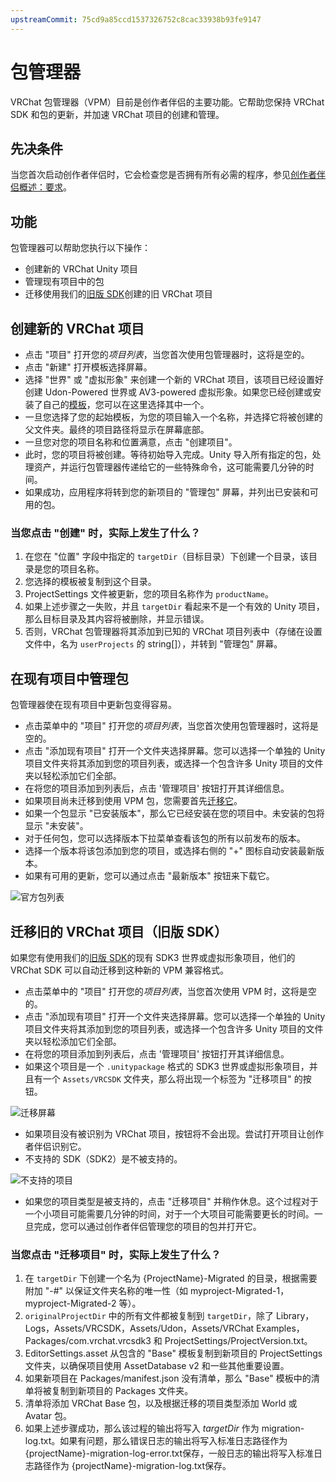 ```yaml
---
upstreamCommit: 75cd9a85ccd1537326752c8cac33938b93fe9147
---
```


# 包管理器

VRChat 包管理器（VPM）目前是创作者伴侣的主要功能。它帮助您保持 VRChat SDK 和包的更新，并加速 VRChat 项目的创建和管理。

## 先决条件
当您首次启动创作者伴侣时，它会检查您是否拥有所有必需的程序，参见[创作者伴侣概述：要求](/#requirements)。

## 功能
包管理器可以帮助您执行以下操作：
* 创建新的 VRChat Unity 项目
* 管理现有项目中的包
* 迁移使用我们的[旧版 SDK](https://vcc.docs.vrchat.com/legacy-sdk)创建的旧 VRChat 项目

## 创建新的 VRChat 项目
* 点击 "项目" 打开您的*项目列表*，当您首次使用包管理器时，这将是空的。
* 点击 "新建" 打开模板选择屏幕。
* 选择 "世界" 或 "虚拟形象" 来创建一个新的 VRChat 项目，该项目已经设置好创建 Udon-Powered 世界或 AV3-powered 虚拟形象。如果您已经创建或安装了自己的[模板](templates)，您可以在这里选择其中一个。
* 一旦您选择了您的起始模板，为您的项目输入一个名称，并选择它将被创建的父文件夹。最终的项目路径将显示在屏幕底部。
* 一旦您对您的项目名称和位置满意，点击 "创建项目"。
* 此时，您的项目将被创建。等待初始导入完成。Unity 导入所有指定的包，处理资产，并运行包管理器传递给它的一些特殊命令，这可能需要几分钟的时间。
* 如果成功，应用程序将转到您的新项目的 "管理包" 屏幕，并列出已安装和可用的包。


### 当您点击 "创建" 时，实际上发生了什么？
1. 在您在 "位置" 字段中指定的 `targetDir`（目标目录）下创建一个目录，该目录是您的项目名称。
2. 您选择的模板被复制到这个目录。
3. ProjectSettings 文件被更新，您的项目名称作为 `productName`。
4. 如果上述步骤之一失败，并且 `targetDir` 看起来不是一个有效的 Unity 项目，那么目标目录及其内容将被删除，并显示错误。
5. 否则，VRChat 包管理器将其添加到已知的 VRChat 项目列表中（存储在设置文件中，名为 `userProjects` 的 string[]），并转到 "管理包" 屏幕。

## 在现有项目中管理包
包管理器使在现有项目中更新包变得容易。
* 点击菜单中的 "项目" 打开您的*项目列表*，当您首次使用包管理器时，这将是空的。
* 点击 "添加现有项目" 打开一个文件夹选择屏幕。您可以选择一个单独的 Unity 项目文件夹将其添加到您的项目列表，或选择一个包含许多 Unity 项目的文件夹以轻松添加它们全部。
* 在将您的项目添加到列表后，点击 '管理项目' 按钮打开其详细信息。
* 如果项目尚未迁移到使用 VPM 包，您需要首先[迁移它](#migrate-older-vrchat-projects)。
* 如果一个包显示 "已安装版本"，那么它已经安装在您的项目中。未安装的包将显示 "未安装"。
* 对于任何包，您可以选择版本下拉菜单查看该包的所有以前发布的版本。
* 选择一个版本将该包添加到您的项目，或选择右侧的 "+" 图标自动安装最新版本。
* 如果有可用的更新，您可以通过点击 "最新版本" 按钮来下载它。

![官方包列表](/vcc.docs.vrchat.com/images/official-packages.png)

## 迁移旧的 VRChat 项目（旧版 SDK）
如果您有使用我们的[旧版 SDK](https://vcc.docs.vrchat.com/legacy-sdk)的现有 SDK3 世界或虚拟形象项目，他们的 VRChat SDK 可以自动迁移到这种新的 VPM 兼容格式。

* 点击菜单中的 "项目" 打开您的*项目列表*，当您首次使用 VPM 时，这将是空的。
* 点击 "添加现有项目" 打开一个文件夹选择屏幕。您可以选择一个单独的 Unity 项目文件夹将其添加到您的项目列表，或选择一个包含许多 Unity 项目的文件夹以轻松添加它们全部。
* 在将您的项目添加到列表后，点击 '管理项目' 按钮打开其详细信息。
* 如果这个项目是一个 `.unitypackage` 格式的 SDK3 世界或虚拟形象项目，并且有一个 `Assets/VRCSDK` 文件夹，那么将出现一个标签为 "迁移项目" 的按钮。

![迁移屏幕](/vcc.docs.vrchat.com/images/migrate-button.png)

* 如果项目没有被识别为 VRChat 项目，按钮将不会出现。尝试打开项目让创作者伴侣识别它。
* 不支持的 SDK（SDK2）是不被支持的。

![不支持的项目](/vcc.docs.vrchat.com/images/unsupported-project.png)

* 如果您的项目类型是被支持的，点击 "迁移项目" 并稍作休息。这个过程对于一个小项目可能需要几分钟的时间，对于一个大项目可能需要更长的时间。一旦完成，您可以通过创作者伴侣管理您的项目的包并打开它。

### 当您点击 "迁移项目" 时，实际上发生了什么？
1. 在 `targetDir` 下创建一个名为 {ProjectName}-Migrated 的目录，根据需要附加 "-#" 以保证文件夹名称的唯一性（如 myproject-Migrated-1，myproject-Migrated-2 等）。
2. `originalProjectDir` 中的所有文件都被复制到 `targetDir`，除了 Library，Logs，Assets/VRCSDK，Assets/Udon，Assets/VRChat Examples，Packages/com.vrchat.vrcsdk3 和 ProjectSettings/ProjectVersion.txt。
3. EditorSettings.asset 从包含的 "Base" 模板复制到新项目的 ProjectSettings 文件夹，以确保项目使用 AssetDatabase v2 和一些其他重要设置。
4. 如果新项目在 Packages/manifest.json 没有清单，那么 "Base" 模板中的清单将被复制到新项目的 Packages 文件夹。
5. 清单将添加 VRChat Base 包，以及根据迁移的项目类型添加 World 或 Avatar 包。
6. 如果上述步骤成功，那么该过程的输出将写入 *targetDir* 作为 migration-log.txt。如果有问题，那么错误日志的输出将写入标准日志路径作为 {projectName}-migration-log-error.txt保存，一般日志的输出将写入标准日志路径作为 {projectName}-migration-log.txt保存。
